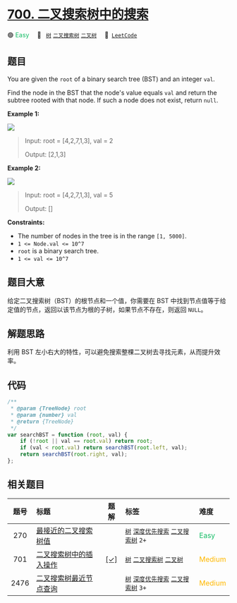 # [700. 二叉搜索树中的搜索](https://leetcode.com/problems/search-in-a-binary-search-tree)

🟢 <font color=#15bd66>Easy</font>&emsp; 🔖&ensp; [`树`](/tag/tree.md) [`二叉搜索树`](/tag/binary-search-tree.md) [`二叉树`](/tag/binary-tree.md)&emsp; 🔗&ensp;[`LeetCode`](https://leetcode.com/problems/search-in-a-binary-search-tree)

## 题目

You are given the `root` of a binary search tree (BST) and an integer `val`.

Find the node in the BST that the node's value equals `val` and return the
subtree rooted with that node. If such a node does not exist, return `null`.

**Example 1:**

![](https://assets.leetcode.com/uploads/2021/01/12/tree1.jpg)

> Input: root = [4,2,7,1,3], val = 2
>
> Output: [2,1,3]

**Example 2:**

![](https://assets.leetcode.com/uploads/2021/01/12/tree2.jpg)

> Input: root = [4,2,7,1,3], val = 5
>
> Output: []

**Constraints:**

- The number of nodes in the tree is in the range `[1, 5000]`.
- `1 <= Node.val <= 10^7`
- `root` is a binary search tree.
- `1 <= val <= 10^7`

## 题目大意

给定二叉搜索树（BST）的根节点和一个值，你需要在 BST 中找到节点值等于给定值的节点，返回以该节点为根的子树，如果节点不存在，则返回 `NULL`。

## 解题思路

利用 BST 左小右大的特性，可以避免搜索整棵二叉树去寻找元素，从而提升效率。

## 代码

```javascript
/**
 * @param {TreeNode} root
 * @param {number} val
 * @return {TreeNode}
 */
var searchBST = function (root, val) {
	if (!root || val == root.val) return root;
	if (val < root.val) return searchBST(root.left, val);
	return searchBST(root.right, val);
};
```

## 相关题目

<!-- prettier-ignore -->
| 题号 | 标题 | 题解 | 标签 | 难度 |
| :------: | :------ | :------: | :------ | :------ |
| 270 | [最接近的二叉搜索树值](https://leetcode.com/problems/closest-binary-search-tree-value) |  |  [`树`](/tag/tree.md) [`深度优先搜索`](/tag/depth-first-search.md) [`二叉搜索树`](/tag/binary-search-tree.md) `2+` | <font color=#15bd66>Easy</font> |
| 701 | [二叉搜索树中的插入操作](https://leetcode.com/problems/insert-into-a-binary-search-tree) | [[✓]](/problem/0701.md) |  [`树`](/tag/tree.md) [`二叉搜索树`](/tag/binary-search-tree.md) [`二叉树`](/tag/binary-tree.md) | <font color=#ffb800>Medium</font> |
| 2476 | [二叉搜索树最近节点查询](https://leetcode.com/problems/closest-nodes-queries-in-a-binary-search-tree) |  |  [`树`](/tag/tree.md) [`深度优先搜索`](/tag/depth-first-search.md) [`二叉搜索树`](/tag/binary-search-tree.md) `3+` | <font color=#ffb800>Medium</font> |